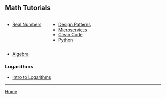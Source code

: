 ## Math Tutorials

<div>
  <!-- First list -->
  <ul style="display:inline-block; vertical-align:top; margin-right:2em;">
    <li><a href="./algebra/prerequisites/1_Real_Numbers.html">Real Numbers</a></li>
  </ul>

  <!-- Second list -->
  <ul style="display:inline-block; vertical-align:top;">
    <li><a href="/design_patterns/tutorials.html">Design Patterns</a></li>
    <li><a href="/microservices/tutorials.html">Microservices</a></li>
    <li><a href="/clean_code/tutorials.html">Clean Code</a></li>
    <li><a href="/python/tutorials.html">Python</a></li>
  </ul>
</div>



- [Algebra](./algebra/tutorials.md)




### Logarithms

- [Intro to Logarithms](./logarithms/1_Intro_to_Logarithms.md)

---

[Home](./../README.md)